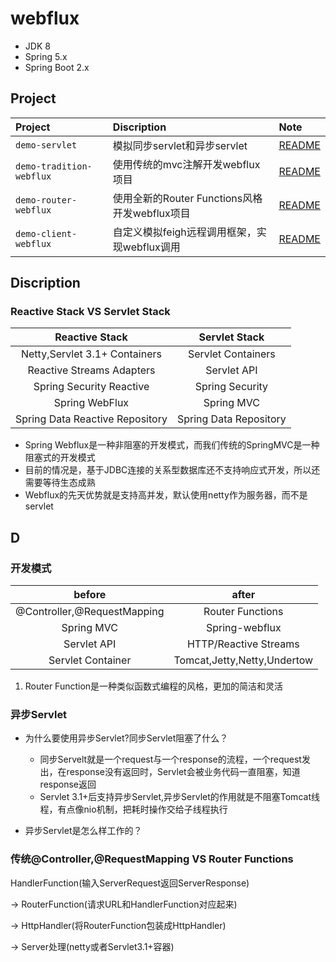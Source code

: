 # webflux

- JDK 8
- Spring 5.x
- Spring Boot 2.x

## Project



| Project| Discription | Note |
| :---- | :---- | :---- |
| `demo-servlet`|模拟同步servlet和异步servlet|[README](./demo-servlet/README.md)|
|`demo-tradition-webflux`|使用传统的mvc注解开发webflux项目|[README](./demo-tradition-webflux/README.md)|
|`demo-router-webflux `|使用全新的Router Functions风格开发webflux项目|[README](./demo-router-webflux/README.md)|
|`demo-client-webflux `|自定义模拟feigh远程调用框架，实现webflux调用|[README](./demo-client-webflux/README.md)|

## Discription

### Reactive Stack VS Servlet Stack

| Reactive Stack | Servlet Stack | 
| :------: | :------: | 
| Netty,Servlet 3.1+ Containers | Servlet Containers |
| Reactive Streams Adapters | Servlet API |
| Spring Security Reactive | Spring Security |
| Spring WebFlux  | Spring MVC |
| Spring Data Reactive Repository | Spring Data Repository |

- Spring Webflux是一种非阻塞的开发模式，而我们传统的SpringMVC是一种阻塞式的开发模式
- 目前的情况是，基于JDBC连接的关系型数据库还不支持响应式开发，所以还需要等待生态成熟
- Webflux的先天优势就是支持高并发，默认使用netty作为服务器，而不是servlet


## D

### 开发模式

| before | after | 
| :------: | :------: | 
| @Controller,@RequestMapping | Router Functions |
| Spring MVC | Spring-webflux |
| Servlet API | HTTP/Reactive Streams |
| Servlet Container  | Tomcat,Jetty,Netty,Undertow |

1. Router Function是一种类似函数式编程的风格，更加的简洁和灵活


### 异步Servlet

- 为什么要使用异步Servlet?同步Servlet阻塞了什么？

    - 同步Servelt就是一个request与一个response的流程，一个request发出，在response没有返回时，Servlet会被业务代码一直阻塞，知道response返回
    - Servlet 3.1+后支持异步Servlet,异步Servlet的作用就是不阻塞Tomcat线程，有点像nio机制，把耗时操作交给子线程执行


- 异步Servlet是怎么样工作的？


### 传统@Controller,@RequestMapping VS Router Functions

HandlerFunction(输入ServerRequest返回ServerResponse)

-> 
RouterFunction(请求URL和HandlerFunction对应起来)

->
HttpHandler(将RouterFunction包装成HttpHandler)

->
Server处理(netty或者Servlet3.1+容器)

